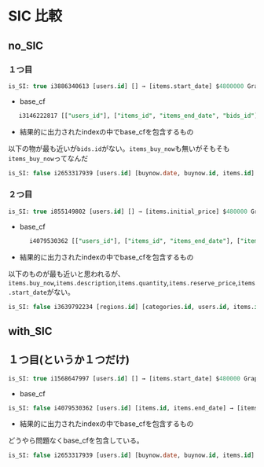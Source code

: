 # SIC 比較

## no_SIC

### １つ目

``` sql
is_SI: true i3886340613 [users.id] [] → [items.start_date] $4800000 Graph(nodes: items, bids, users, edges: {items=>#<Set: {items.bids}>, bids=>#<Set: {bids.item, bids.user}>, users=>#<Set: {users.bids}>})  base_cf_key: i3146222817
```
* base_cf

``` sql
   i3146222817 [["users_id"], ["items_id", "items_end_date", "bids_id"], ["items_buy_now", "items_description", "items_initial_price", "items_max_bid", "items_name", "items_nb_of_bids", "items_quantity", "items_reserve_price", "items_start_date"], [["items", "bids", "bids"], ["users", "bids", "bids"]]]
```

* 結果的に出力されたindexの中でbase_cfを包含するもの

以下の物が最も近いが`bids.id`がない。`items_buy_now`も無いがそもそも`items_buy_now`ってなんだ

``` sql
is_SI: false i2653317939 [users.id] [buynow.date, buynow.id, items.id] → [buynow.qty, items.name, items.description, items.initial_price, items.quantity, items.reserve_price, items.buy_now, items.nb_of_bids, items.max_bid, items.start_date, items.end_date] $13760000 Graph(nodes: items, buynow, users, edges: {items=>#<Set: {items.bought_now}>, buynow=>#<Set: {buynow.item, buynow.buyer}>, users=>#<Set: {users.bought_now}>})
```

### ２つ目

``` sql
is_SI: true i855149802 [users.id] [] → [items.initial_price] $480000 Graph(nodes: items, users, edges: {items=>#<Set: {items.seller}>, users=>#<Set: {users.items_sold}>})  base_cf_key: i4079530362
```

* base_cf

``` sql
      i4079530362 [["users_id"], ["items_id", "items_end_date"], ["items_buy_now", "items_description", "items_initial_price", "items_max_bid", "items_name", "items_nb_of_bids", "items_quantity", "items_reserve_price", "items_start_date"], [["users", "items", "items_sold"]]]
```

* 結果的に出力されたindexの中でbase_cfを包含するもの

以下のものが最も近いと思われるが、`items.buy_now`,`items.description`,`items.quantity`,`items.reserve_price`,`items.start_date`がない。

``` sql
is_SI: false i3639792234 [regions.id] [categories.id, users.id, items.id] → [items.name, items.initial_price, items.max_bid, items.nb_of_bids, items.end_date] $2300000 Graph(nodes: items, users, regions, categories, edges: {items=>#<Set: {items.seller, items.category}>, users=>#<Set: {users.items_sold, users.region}>, regions=>#<Set: {regions.users}>, categories=>#<Set: {categories.items}>})
```

## with_SIC

## １つ目(というか１つだけ)

``` sql
is_SI: true i1568647997 [users.id] [] → [items.start_date] $480000 Graph(nodes: items, users, edges: {items=>#<Set: {items.seller}>, users=>#<Set: {users.items_sold}>})  base_cf_key: i4079530362
```

* base_cf

``` sql
is_SI: false i4079530362 [users.id] [items.id, items.end_date] → [items.name, items.description, items.initial_price, items.quantity, items.reserve_price, items.buy_now, items.nb_of_bids, items.max_bid, items.start_date] $6240000 Graph(nodes: items, users, edges: {items=>#<Set: {items.seller}>, users=>#<Set: {users.items_sold}>})
```

* 結果的に出力されたindexの中でbase_cfを包含するもの

どうやら問題なくbase_cfを包含している。

``` sql
is_SI: false i2653317939 [users.id] [buynow.date, buynow.id, items.id] → [buynow.qty, items.name, items.description, items.initial_price, items.quantity, items.reserve_price, items.buy_now, items.nb_of_bids, items.max_bid, items.start_date, items.end_date] $13760000 Graph(nodes: items, buynow, users, edges: {items=>#<Set: {items.bought_now}>, buynow=>#<Set: {buynow.item, buynow.buyer}>, users=>#<Set: {users.bought_now}>})
```